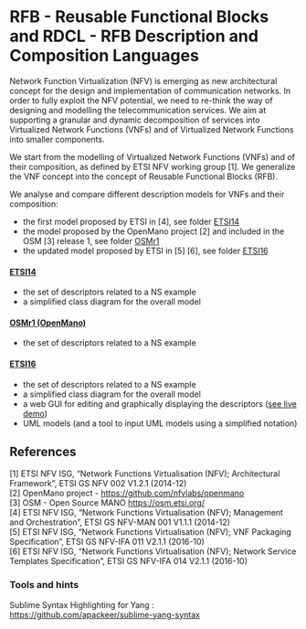 # RFB - Reusable Functional Blocks and RDCL - RFB Description and Composition Languages

Network Function Virtualization (NFV) is emerging as new architectural concept for the design and implementation of communication networks. In order to fully exploit the NFV potential, we need to re-think the way of designing and modelling the telecommunication services. We aim at supporting a granular and dynamic decomposition of services into Virtualized Network Functions (VNFs) and of Virtualized Network Functions into smaller components.

We start from the modelling of Virtualized Network Functions (VNFs) and of their composition, as defined by ETSI NFV working group [1]. We generalize the VNF concept into the concept of Reusable Functional Blocks (RFB).

We analyse and compare different description models for VNFs and their composition:
 - the first model proposed by ETSI in [4], see folder [ETSI14](https://github.com/superfluidity/RFB/tree/master/ETSI14) 
 - the model proposed by the OpenMano project [2] and included in the OSM [3] release 1, see folder [OSMr1](https://github.com/superfluidity/RFB/tree/master/OSMr1) 
 - the updated model proposed by ETSI in [5] [6], see folder [ETSI16](https://github.com/superfluidity/RFB/tree/master/ETSI16)

#### [ETSI14](https://github.com/superfluidity/RFB/tree/master/ETSI14)
- the set of descriptors related to a NS example
- a simplified class diagram for the overall model

#### [OSMr1 (OpenMano)](https://github.com/superfluidity/RFB/tree/master/OSMr1)
- the set of descriptors related to a NS example

#### [ETSI16](https://github.com/superfluidity/RFB/tree/master/ETSI16)
- the set of descriptors related to a NS example
- a simplified class diagram for the overall model
- a web GUI for editing and graphically displaying the descriptors ([see live demo](http://rdcl-demo.netgroup.uniroma2.it))
- UML models (and a tool to input UML models using a simplified notation)

## References
[1] ETSI NFV ISG, “Network Functions Virtualisation (NFV); Architectural Framework”, ETSI GS NFV 002 V1.2.1 (2014-12)  
[2] OpenMano project - https://github.com/nfvlabs/openmano  
[3] OSM - Open Source MANO https://osm.etsi.org/  
[4] ETSI NFV ISG, “Network Functions Virtualisation (NFV); Management and Orchestration”, ETSI GS NFV-MAN 001 V1.1.1 (2014-12)  
[5] ETSI NFV ISG, “Network Functions Virtualisation (NFV); VNF Packaging Specification”, ETSI GS NFV-IFA 011 V2.1.1 (2016-10)  
[6] ETSI NFV ISG, “Network Functions Virtualisation (NFV); Network Service Templates Specification”, ETSI GS NFV-IFA 014 V2.1.1 (2016-10)  

 

### Tools and hints

Sublime Syntax Highlighting for Yang : https://github.com/apackeer/sublime-yang-syntax

